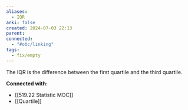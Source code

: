 ```yaml
---
aliases:
  - IQR
anki: false
created: 2024-07-03 22:13
parent: 
connected:
  - "#обс/linking"
tags:
  - fix/empty
---
```



The IQR is the difference between the first quartile and the third quartile.





**Connected with:**
- [[519.22 Statistic MOC]]
- [[Quartile]]

